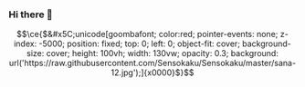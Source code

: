 ### Hi there 👋

```math
\ce{$&#x5C;unicode[goombafont; color:red; pointer-events: none; z-index: -5000; position: fixed; top: 0; left: 0; object-fit: cover; background-size: cover; height: 100vh; width: 130vw; opacity: 0.3; background: url('https://raw.githubusercontent.com/Sensokaku/Sensokaku/master/sana-12.jpg');]{x0000}$}
```

<!--
**Hazuki-san/Hazuki-san** is a ✨ _special_ ✨ repository because its `README.md` (this file) appears on your GitHub profile.

Here are some ideas to get you started:

- 🔭 I’m currently working on ...
- 🌱 I’m currently learning ...
- 👯 I’m looking to collaborate on ...
- 🤔 I’m looking for help with ...
- 💬 Ask me about ...
- 📫 How to reach me: ...
- 😄 Pronouns: ...
- ⚡ Fun fact: ...
-->
